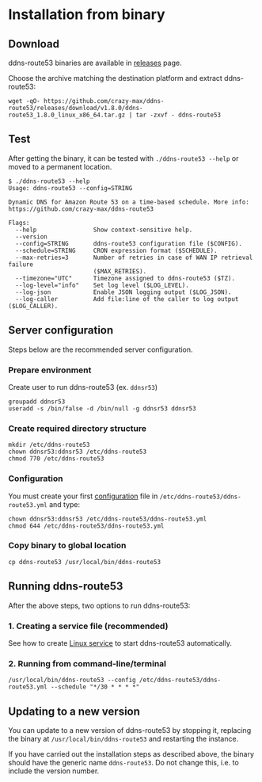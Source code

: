 # Installation from binary

## Download

ddns-route53 binaries are available in [releases](https://github.com/crazy-max/ddns-route53/releases) page.

Choose the archive matching the destination platform and extract ddns-route53:

```
wget -qO- https://github.com/crazy-max/ddns-route53/releases/download/v1.8.0/ddns-route53_1.8.0_linux_x86_64.tar.gz | tar -zxvf - ddns-route53
```

## Test

After getting the binary, it can be tested with `./ddns-route53 --help` or moved to a permanent location.

```
$ ./ddns-route53 --help
Usage: ddns-route53 --config=STRING

Dynamic DNS for Amazon Route 53‎ on a time-based schedule. More info:
https://github.com/crazy-max/ddns-route53

Flags:
  --help                Show context-sensitive help.
  --version
  --config=STRING       ddns-route53 configuration file ($CONFIG).
  --schedule=STRING     CRON expression format ($SCHEDULE).
  --max-retries=3       Number of retries in case of WAN IP retrieval failure
                        ($MAX_RETRIES).
  --timezone="UTC"      Timezone assigned to ddns-route53 ($TZ).
  --log-level="info"    Set log level ($LOG_LEVEL).
  --log-json            Enable JSON logging output ($LOG_JSON).
  --log-caller          Add file:line of the caller to log output ($LOG_CALLER).
```

## Server configuration

Steps below are the recommended server configuration.

### Prepare environment

Create user to run ddns-route53 (ex. `ddnsr53`)

```
groupadd ddnsr53
useradd -s /bin/false -d /bin/null -g ddnsr53 ddnsr53
```

### Create required directory structure

```
mkdir /etc/ddns-route53
chown ddnsr53:ddnsr53 /etc/ddns-route53
chmod 770 /etc/ddns-route53
```

### Configuration

You must create your first [configuration](../configuration.md) file in `/etc/ddns-route53/ddns-route53.yml` and type:

```
chown ddnsr53:ddnsr53 /etc/ddns-route53/ddns-route53.yml
chmod 644 /etc/ddns-route53/ddns-route53.yml
```

### Copy binary to global location

```
cp ddns-route53 /usr/local/bin/ddns-route53
```

## Running ddns-route53

After the above steps, two options to run ddns-route53:

### 1. Creating a service file (recommended)

See how to create [Linux service](linux-service.md) to start ddns-route53 automatically.

### 2. Running from command-line/terminal

```
/usr/local/bin/ddns-route53 --config /etc/ddns-route53/ddns-route53.yml --schedule "*/30 * * * *"
```

## Updating to a new version

You can update to a new version of ddns-route53 by stopping it, replacing the binary at `/usr/local/bin/ddns-route53` and restarting the instance.

If you have carried out the installation steps as described above, the binary should have the generic name `ddns-route53`. Do not change this, i.e. to include the version number.
